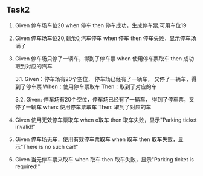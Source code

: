 ## Task2
   
1. Given 停车场车位20
   when  停车
   then  停车成功，生成停车票,可用车位19
   
2. Given 停车场车位20,剩余0,汽车停车
   when  停车
   then  停车失败，显示停车场满了
   
3. Given 停车场只停了一辆车，得到了停车票
   when  使用停车票取车
   then  成功取到对应的汽车
   
   3.1. Given：停车场有20个空位， 停车场已经有了一辆车， 又停了一辆车，得到了停车票
    When：使用停车票取车
    Then：取到了对应的车
    
    3.2. Given: 停车场有20个空位，停车场已经有了一辆车，
    得到了停车票，又停了一辆车
    when: 使用停车票取车
    Then: 取到了对应的车
   
   
4. Given 使用无效停车票取车
   when  o取车
   then  取车失败，显示"Parking ticket invalid!"
   
5. Given 停车场无车，使用有效停车票取车
   when  取车
   then  取车失败，显示"There is no such car!"
      
6. Given 当无停车票来取车
   when  取车
   then  取车失败，显示"Parking ticket is required!"